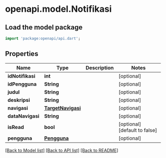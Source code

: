 # openapi.model.Notifikasi

## Load the model package
```dart
import 'package:openapi/api.dart';
```

## Properties
Name | Type | Description | Notes
------------ | ------------- | ------------- | -------------
**idNotifikasi** | **int** |  | [optional] 
**idPengguna** | **String** |  | [optional] 
**judul** | **String** |  | [optional] 
**deskripsi** | **String** |  | [optional] 
**navigasi** | [**TargetNavigasi**](TargetNavigasi.md) |  | [optional] 
**dataNavigasi** | **String** |  | [optional] 
**isRead** | **bool** |  | [optional] [default to false]
**pengguna** | [**Pengguna**](Pengguna.md) |  | [optional] 

[[Back to Model list]](../README.md#documentation-for-models) [[Back to API list]](../README.md#documentation-for-api-endpoints) [[Back to README]](../README.md)


